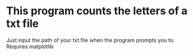 # This program counts the letters of a txt file

Just input the path of your txt.file when the program prompts you to.
Requires matplotlib